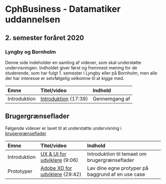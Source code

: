 # CphBusiness - Datamatiker uddannelsen
## 2. semester foråret 2020
### Lyngby og Bornholm

Denne side indeholder en samling af videoer, som skal understøtte undervisningen. Indholdet giver først og fremmest mening for de studerende, som har fulgt 1. semester i Lyngby eller på Bornholm, men alle der har interesse er selvfølgelig velkomne til at kigge med.

| Emne   | Titel/video          | Indhold                  |
| :----  | :----------    | :------------------------| 
| Introduktion   | [Introduktion](https://www.youtube.com/watch?v=BfckE05Ue4E) (17:39) | Gennemgang af 

## Brugergrænseflader

Følgende videoer er lavet til at understøtte undervisning i [brugergrænseflader](https://datsoftlyngby.github.io/dat2sem2020SpringBornholm/Modul1/html/ux_ui.html)

| Emne   | Titel/video          | Indhold                  |
| :----  | :----------    | :------------------------| 
| Introduktion   | [UX & UI for udviklere](https://www.youtube.com/watch?v=suxPabcaALQ) (9:06) | Introduktion til temaet om brugergrænseflader  |
| Prototyper   | [Adobe XD for udviklere](https://youtu.be/BEkzWirRA68) (29:42) | Lav dine egne protyper på baggrund af en use case |



